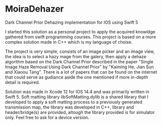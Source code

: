 # MoiraDehazer

Dark Channel Prior Dehazing implementation for IOS using Swift 5

I started this solution as a personal project to apply the acquired knowldge gathered from swift programming courses.
This project is based on a more complex solution made in C++ which is my language of choise.

The project is very simple, consists of an image picker and an image view, the idea is to select a hazy mage from the  galery, then apply a dehaze algorithm based on the Dark Channel Prior described in the paper "Single Image Haze Removal Using Dark Channel Prior" by "Kaiming He, Jian Sun and Xiaoou Tang". There is a lot of papers that can be found on the internet that could serve as gudiance aside the one mentioned if more in-depth detail is required.

Solution was made in Xcode 12 for IOS 14.4 and was primarily written in Swift 5.
Soft matting library libSoftMatting.dylib is a shared library that I developed to apply a soft matting process to a  previously generated transmission map, the library was developed in C++, library and header/bridge(s) are provided, altough the library provided is for simulator only. Feel free to ask for a device version. 

